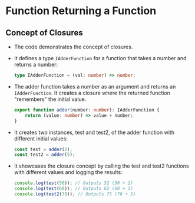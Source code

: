 # Function Returning a Function

## Concept of Closures

- The code demonstrates the concept of closures.
- It defines a type `IAdderFunction` for a function that takes a number and returns a number:

  ```typescript
  type IAdderFunction = (val: number) => number;
  ```
- The adder function takes a number as an argument and returns an `IAdderFunction`. It creates a closure where the returned function "remembers" the initial value.

  ```typescript
  export function adder(number: number): IAdderFunction {
      return (value: number) => value + number;
  }
  ```
- It creates two instances, test and test2, of the adder function with different initial values:

  ```typescript
  const test = adder(2);
  const test2 = adder(5);
  ```
- It showcases the closure concept by calling the test and test2 functions with different values and logging the results:

  ```typescript
  console.log(test(50)); // Outputs 52 (50 + 2)
  console.log(test(60)); // Outputs 62 (60 + 2)
  console.log(test2(70)); // Outputs 75 (70 + 5)
  ```
